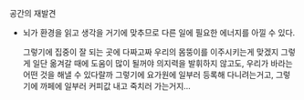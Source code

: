 공간의 재발견


- 뇌가 환경을 읽고 생각을 거기에 맞추므로 다른 일에 필요한 에너지를 아낄 수 있다.

    그렇기에 집중이 잘 되는 곳에 다짜고짜 우리의 몸뚱이를 이주시키는게 맞겠지
    그렇게 일단 옮겨갈 때에 도움이 많이 될꺼야
    의지력을 발휘하지 않고도, 우리가 바라는 어떤 것을 해낼 수 있다랄까
    그렇기에 요가원에 일부러 등록해 다니려는거고, 그렇기에 까페에 일부러 커피값 내고 죽치러 가는거지...
